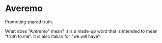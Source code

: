 # Averemo

Promoting shared truth.

What does "Averemo" mean? It is a made-up word that is intended to mean
"truth to me". It is also Italian for "we will have".
